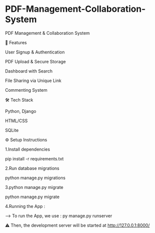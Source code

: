 # PDF-Management-Collaboration-System
PDF Management &amp; Collaboration System

🚀 Features

User Signup & Authentication

PDF Upload & Secure Storage

Dashboard with Search

File Sharing via Unique Link

Commenting System

🛠️ Tech Stack

Python, Django

HTML/CSS

SQLite 

⚙️ Setup Instructions

1.Install dependencies

pip install -r requirements.txt

2.Run database migrations

python manage.py migrations


3.python manage.py migrate

python manage.py migrate


4.Running the App :

--> To run the App, we use : py manage.py runserver

⚠ Then, the development server will be started at
 http://127.0.0.1:8000/

